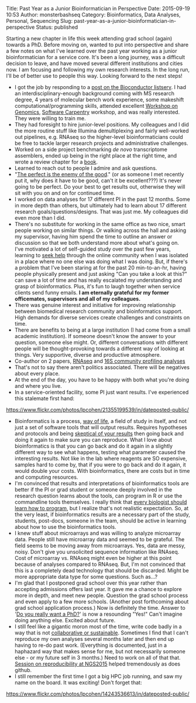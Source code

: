 Title: Past Year as a Junior Bioinformatician in Perspective
Date: 2015-09-19 10:53
Author: monsterbashseq
Category: Bioinformatics, Data Analyses, Personal, Sequencing
Slug: past-year-as-a-junior-bioinformatician-in-perspective
Status: published

Starting a new chapter in life this week attending grad school (again)
towards a PhD. Before moving on, wanted to put into perspective and
share a few notes on what I've learned over the past year working as a
junior bioinformatician for a service core. It's been a long journey,
was a difficult decision to leave, and have moved several different
institutions and cities now. I am focusing and following my own research
interests. In the long run, I'll be of better use to people this way.
Looking forward to the next steps!

-   I got the job by responding to a [post on the Bioconductor
    listserv](https://support.bioconductor.org/p/56545/). I had an
    interdisciplinary-enough background coming with MS research
    degree, 4 years of molecular bench work experience, some makeshift
    computational/programming skills, attended excellent [Workshop on
    Genomics](http://evomics.org/), [Software
    Carpentry](http://wltrimbl.github.io/2013-11-14-woodshole/)
    workshop, and was really interested. They were willing to train me.
-   They had foresight to hire junior-level positions. My colleagues and
    I did the more routine stuff like Illumina demultiplexing and fairly
    well-worked out pipelines, e.g. RNAseq so the higher-level
    bioinformaticians could be free to tackle larger research projects
    and administrative challenges.
-   Worked on a side project benchmarking *de novo* transcriptome
    assemblers, ended up being in the right place at the right time, and
    wrote a review chapter for a
    [book](http://cshlpress.com/default.tpl?cart=144267682315232380&action=full&--eqskudatarq=1041).
-   Learned to reach out to people I admire and ask questions.
-   "[The perfect is the enemy of the
    good](https://en.wikipedia.org/wiki/Perfect_is_the_enemy_of_good)."
    (or as someone I met recently put it, why does it have to be good,
    can't it be excellent???) It's never going to be perfect. Do your
    best to get results out, otherwise they will sit with you on and on
    for continued time.
-   I worked on data analyses for 17 different PI in the past 12 months.
    Some in more depth than others, but ultimately had to learn about 17
    different research goals/questions/designs. That was just me. My
    colleagues did even more than I did.
-   There's no substitute for working in the same office as two nice,
    smart people working on similar things. Or walking across the hall
    and asking my supervisor, having him spend the time to outline an
    answer or discussion so that we both understand more about what's
    going on. I've motivated a lot of self-guided study over the past
    few years, learning to [seek
    help](http://www.catb.org/esr/faqs/smart-questions.html) through the
    online community when I was isolated in a place where no one else
    was doing what I was doing. But, if there's a problem that I've been
    staring at for the past 20 min-to-an-hr, having people physically
    present and just asking "Can you take a look at this?" can save a
    lot of time and has really escalated my understanding and grasp of
    bioinformatics. Plus, it's fun to laugh together when service
    clients send funny emails. **I am eternally grateful for my former
    officemates, supervisors and all of my colleagues.**
-   There was genuine interest and initiative for improving relationship
    between biomedical research community and bioinformatics support.
    High demands for diverse services create challenges and constraints
    on time.
-   There are benefits to being at a large institution (I had come from
    a small academic institution). If someone doesn't know the answer to
    your question, someone else might. Or, different conversations with
    different people will be thought-provoking towards a different way
    of looking at things. Very supportive, diverse and productive
    atmosphere.
-   Co-author on 2 papers,
    [RNAseq](http://onlinelibrary.wiley.com/doi/10.1002/stem.1921/abstract?userIsAuthenticated=false&deniedAccessCustomisedMessage=)
    and [16S community profiling
    analyses](http://www.sciencedirect.com/science/article/pii/S0960894X14013444)
-   That's not to say there aren't politics associated. There will be
    negatives about every place.
-   At the end of the day, you have to be happy with both what you're
    doing and where you live.
-   In a service-oriented facility, some PI just want results. I've
    experienced this stalemate first hand:

https://www.flickr.com/photos/lpcohen/21355199539/in/dateposted-public/

-   Bioinformatics is a process, [way of
    life](https://biomickwatson.wordpress.com/2013/08/06/bioinformatics-is-not-something-you-are-taught-its-a-way-of-life/),
    a field of study in itself, and not just a set of software tools
    that will output results. Requires hypotheses and protocols and
    being [skeptical of your
    results](http://www.molecularecologist.com/2015/04/dont-trust-your-data-reviewing-bioinformatics-data-skills/)
    then going back and doing it again to make sure you can reproduce.
    What I love about bioinformatics is that you can go back and do it
    again in a slightly different way to see what happens, testing what
    parameter caused the interesting results. Not like in the lab where
    reagents are SO expensive, samples hard to come by, that if you were
    to go back and do it again, it would double your costs. With
    bioinformatics, there are costs but in time and computing resources.
-   I'm convinced that results and interpretations of bioinformatics
    tools are better if the PI or grad student or someone deeply
    involved in the research question learns about the tools, can
    program in R or use the commandline tools themselves. I really think
    that [every biologist should learn how to
    program](http://journals.plos.org/ploscompbiol/article?id=10.1371/journal.pcbi.1000589),
    but I realize that's not realistic expectation. So, at the very
    least, if bioinformatics results are a necessary part of the study,
    students, post-docs, someone in the team, should be active in
    learning about how to use the bioinformatics tools.
-   I knew stuff about microarrays and was willing to analyze microarray
    data. People still have microarray data and seemed to be grateful.
    The field seems to be moving away from microarrays. Yes, data are
    messy, noisy. Don't give you unsolicited sequence information like
    RNAseq. Cost of microarray vs. RNAseq might even be higher at this
    point because of analyses compared to RNAseq. But, I'm not convinced
    that this is a completely dead technology that should be discarded.
    Might be more appropriate data type for some questions. Such as...?
-   I'm glad that I postponed grad school over this year rather than
    accepting admissions offers last year. It gave me a chance to
    explore more in depth, and meet new people. Question the grad school
    process and even apply to a few more schools. (Another post
    forthcoming about grad school application process.) Now is
    definitely the time. Answer to '[Do you really want a
    PhD?](http://shouldigetaphd.com/)' is now a resounding "Yes!" Can't
    imagine doing anything else. Excited about future.
-   I still feel like a gigantic moron most of the time, write code
    badly in a way that is not [collaborative or
    sustainable](https://mozillascience.github.io/codeReview/intro.html).
    Sometimes I find that I can't reproduce my own analyses several
    months later and then end up having to re-do past work. (Everything
    is documented, just in a haphazard way that makes sense for me, but
    not necessarily someone else - or my future self in 3 months.) Need
    to work on all of that that. [Session on reproducibility at
    NGS2015](https://monsterbashseq.wordpress.com/2015/08/25/reproducible-research-using-rmarkdown-ngs2015-week-3/)
    helped tremendously as does github.
-   I still remember the first time I got a big HPC job running, and saw
    my name on the board. It was exciting! Don't forget that:

https://www.flickr.com/photos/lpcohen/14243536613/in/dateposted-public/
